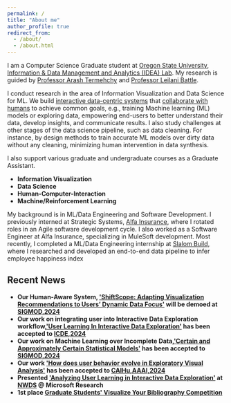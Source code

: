 ```yaml
---
permalink: /
title: "About me"
author_profile: true
redirect_from: 
  - /about/
  - /about.html
---
```


I am a Computer Science Graduate student at [Oregon State University](https://oregonstate.edu/about), [Information & Data Management and Analytics (IDEA) Lab](https://research.engr.oregonstate.edu/idea/). My research is guided by [Professor Arash Termehchy](https://engineering.oregonstate.edu/people/arash-termehchy) and [Professor Leilani Battle](https://homes.cs.washington.edu/~leibatt/projects.html).


I conduct research in the area of Information Visualization and Data Science for ML. We build [interactive data-centric systems](https://www.youtube.com/watch?v=n-jST9ShrfU) that [collaborate with humans](https://arxiv.org/pdf/2312.09407.pdf) to achieve common goals, e.g., training Machine learning (ML) models or exploring data, empowering end-users to better understand their data, develop insights, and communicate results.
I also study challenges at other stages of the data science pipeline, such as data cleaning. For instance, by design methods to train accurate ML models over dirty data without any cleaning, minimizing human intervention in data synthesis.

I also support various graduate and undergraduate courses as a Graduate Assistant.

- **Information Visualization**
- **Data Science**
- **Human-Computer-Interaction**
- **Machine/Reinforcement Learning**

My background is in ML/Data Engineering and Software Development. 
I previously interned at Strategic Systems, [Alfa Insurance](https://www.alfainsurance.com/about-alfa), where I rotated roles in an Agile software development cycle. I also worked as a Software Engineer at Alfa Insurance, specializing in MuleSoft development. Most recently, I completed a ML/Data Engineering internship at [Slalom Build](https://www.slalombuild.com/data-engineering), where I researched and developed an end-to-end data pipeline to infer employee happiness index

## Recent News
- **Our Human-Aware System, ['ShiftScope: Adapting Visualization Recommendations to Users’ Dynamic Data Focus'](http://nischal5123.github.io/files/SIGMOD_Shiftscope.pdf) will be demoed at [SIGMOD,2024](https://2024.sigmod.org/index.shtml)**
- **Our work on integrating user into Interactive Data Exploration workflow,['User Learning In Interactive Data Exploration'](http://nischal5123.github.io/files/paper3.pdf) has been accepted to [ICDE,2024](https://icde2024.github.io/CFP_lightning.html)**
- **Our work on Machine Learning over Incomplete Data,['Certain and Approximately Certain Statistical Models'](https://research.engr.oregonstate.edu/idea/ml-over-dirty-data) has been accepted to [SIGMOD,2024](https://2024.sigmod.org/index.shtml)**
- **Our work ['How does user behavior evolve in Exploratory Visual Analysis'](https://arxiv.org/pdf/2312.09407.pdf) has been accepted to [CAIHu,AAAI,2024](https://sites.google.com/view/collab-ai-and-human-modeling/home)**
- **Presented ['Analyzing User Learning in Interactive Data Exploration'](https://www.researchgate.net/publication/376450321_Analyzing_User_Learning_in_Interactive_Data_Exploration) at [NWDS](https://www.microsoft.com/en-us/research/event/northwest-database-society-nwds-annual-meeting-2023/) @ Microsoft Research**
- **1st place [Graduate Students' Visualize Your Bibliography Competition](https://guides.library.oregonstate.edu/c.php?g=897062&p=9728058)**


